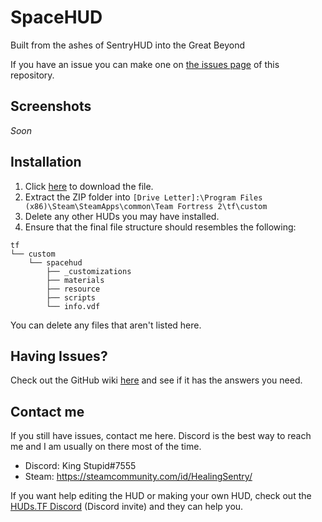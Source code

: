 # SpaceHUD
Built from the ashes of SentryHUD into the Great Beyond

If you have an issue you can make one on [the issues page](https://github.com/BingBongBonky/SpaceHUD/issues/new) of this repository.

## Screenshots
*Soon*

## Installation
1. Click [here](https://github.com/BingBongBonky/SpaceHUD/archive/refs/heads/main.zip) to download the file. 
2. Extract the ZIP folder into `[Drive Letter]:\Program Files (x86)\Steam\SteamApps\common\Team Fortress 2\tf\custom`
3. Delete any other HUDs you may have installed.
4. Ensure that the final file structure should resembles the following:
```
tf
└── custom
    └── spacehud
        ├── _customizations
        ├── materials
        ├── resource
        ├── scripts
        └── info.vdf
```
You can delete any files that aren't listed here.

## Having Issues?
Check out the GitHub wiki [here](https://github.com/BingBongBonky/SpaceHUD/wiki) and see if it has the answers you need.

## Contact me
If you still have issues, contact me here. Discord is the best way to reach me and I am usually on there most of the time.
* Discord: King Stupid#7555
* Steam: https://steamcommunity.com/id/HealingSentry/

If you want help editing the HUD or making your own HUD, check out the [HUDs.TF Discord](https://discord.gg/HqexTr7Tas) (Discord invite) and they can help you.
